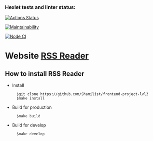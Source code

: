 ### Hexlet tests and linter status:
[![Actions Status](https://github.com/Shamilist/frontend-project-lvl3/workflows/hexlet-check/badge.svg)](https://github.com/Shamilist/frontend-project-lvl3/actions)

[![Maintainability](https://api.codeclimate.com/v1/badges/1792837a09ec38a1aa79/maintainability)](https://codeclimate.com/github/Shamilist/frontend-project-lvl3/maintainability)

[![Node CI](https://github.com/Shamilist/frontend-project-lvl3/actions/workflows/makefile.yml/badge.svg)](https://github.com/Shamilist/frontend-project-lvl3/actions/workflows/makefile.yml)

# Website [RSS Reader](https://frontend-project-lvl3-navy-pi.vercel.app/) #


## How to install RSS Reader ##

- Install  

        $git clone https://github.com/Shamilist/frontend-project-lvl3
        $make install  

- Build for production  

        $make build  

- Build for develop  

        $make develop  
